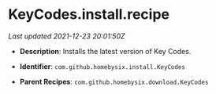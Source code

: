 # KeyCodes.install.recipe

_Last updated 2021-12-23 20:01:50Z_

- **Description**: Installs the latest version of Key Codes.

- **Identifier**: `com.github.homebysix.install.KeyCodes`

- **Parent Recipes**: `com.github.homebysix.download.KeyCodes`
